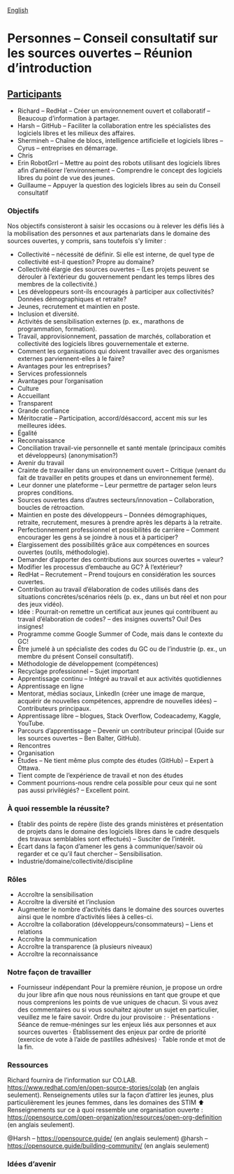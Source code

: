 [English](https://github.com/canada-ca/OS-Advisory_Conseil-SO/blob/master/en/Working_Group_People/2018-05-14.md#people---open-source-advisory-board---introductory-meeting)

# Personnes – Conseil consultatif sur les sources ouvertes – Réunion d’introduction
## [Participants](People.md)
* Richard – RedHat – Créer un environnement ouvert et collaboratif – Beaucoup d’information à partager.
* Harsh – GitHub – Faciliter la collaboration entre les spécialistes des logiciels libres et les milieux des affaires.
* Shermineh – Chaîne de blocs, intelligence artificielle et logiciels libres – Cyrus – entreprises en démarrage.
* Chris
* Erin RobotGrrl – Mettre au point des robots utilisant des logiciels libres afin d’améliorer l’environnement – Comprendre le concept des logiciels libres du point de vue des jeunes.
* Guillaume – Appuyer la question des logiciels libres au sein du Conseil consultatif

### Objectifs

Nos objectifs consisteront à saisir les occasions ou à relever les défis liés à la mobilisation des personnes et aux partenariats dans le domaine des sources ouvertes, y compris, sans toutefois s’y limiter :
* Collectivité – nécessité de définir. Si elle est interne, de quel type de collectivité est-il question? Propre au domaine?
* Collectivité élargie des sources ouvertes – (Les projets peuvent se dérouler à l’extérieur du gouvernement pendant les temps libres des membres de la collectivité.)
* Les développeurs sont-ils encouragés à participer aux collectivités? Données démographiques et retraite?
* Jeunes, recrutement et maintien en poste.
* Inclusion et diversité.
* Activités de sensibilisation externes (p. ex., marathons de programmation, formation).
* Travail, approvisionnement, passation de marchés, collaboration et collectivité des logiciels libres gouvernementale et externe.
* Comment les organisations qui doivent travailler avec des organismes externes parviennent-elles à le faire?
* Avantages pour les entreprises?
* Services professionnels
* Avantages pour l’organisation
* Culture
* Accueillant
* Transparent
* Grande confiance
* Méritocratie – Participation, accord/désaccord, accent mis sur les meilleures idées.
* Égalité
* Reconnaissance
* Conciliation travail-vie personnelle et santé mentale (principaux comités et développeurs) (anonymisation?)
* Avenir du travail
* Crainte de travailler dans un environnement ouvert – Critique (venant du fait de travailler en petits groupes et dans un environnement fermé).
* Leur donner une plateforme – Leur permettre de partager selon leurs propres conditions.
* Sources ouvertes dans d’autres secteurs/innovation – Collaboration, boucles de rétroaction.
* Maintien en poste des développeurs – Données démographiques, retraite, recrutement, mesures à prendre après les départs à la retraite.
* Perfectionnement professionnel et possibilités de carrière – Comment encourager les gens à se joindre à nous et à participer?
* Élargissement des possibilités grâce aux compétences en sources ouvertes (outils, méthodologie).
* Demander d’apporter des contributions aux sources ouvertes = valeur?
* Modifier les processus d’embauche au GC? À l’extérieur?
* RedHat – Recrutement – Prend toujours en considération les sources ouvertes.
* Contribution au travail d’élaboration de codes utilisés dans des situations concrètes/scénarios réels (p. ex., dans un but réel et non pour des jeux vidéo).
* Idée : Pourrait-on remettre un certificat aux jeunes qui contribuent au travail d’élaboration de codes? – des insignes ouverts? Oui! Des insignes! 
* Programme comme Google Summer of Code, mais dans le contexte du GC!
* Être jumelé à un spécialiste des codes du GC ou de l’industrie (p. ex., un membre du présent Conseil consultatif).
* Méthodologie de développement (compétences)
* Recyclage professionnel – Sujet important
* Apprentissage continu – Intégré au travail et aux activités quotidiennes
* Apprentissage en ligne
* Mentorat, médias sociaux, LinkedIn (créer une image de marque, acquérir de nouvelles compétences, apprendre de nouvelles idées) – Contributeurs principaux.
* Apprentissage libre – blogues, Stack Overflow, Codeacademy, Kaggle, YouTube.
* Parcours d’apprentissage – Devenir un contributeur principal (Guide sur les sources ouvertes – Ben Balter, GitHub).
* Rencontres
* Organisation
* Études – Ne tient même plus compte des études (GitHub) – Expert à Ottawa.
* Tient compte de l’expérience de travail et non des études
* Comment pourrions-nous rendre cela possible pour ceux qui ne sont pas aussi privilégiés? – Excellent point.

### À quoi ressemble la réussite?
* Établir des points de repère (liste des grands ministères et présentation de projets dans le domaine des logiciels libres dans le cadre desquels des travaux semblables sont effectués) – Susciter de l’intérêt.
* Écart dans la façon d’amener les gens à communiquer/savoir où regarder et ce qu’il faut chercher – Sensibilisation.
* Industrie/domaine/collectivité/discipline

### Rôles
* Accroître la sensibilisation
* Accroître la diversité et l’inclusion
* Augmenter le nombre d’activités dans le domaine des sources ouvertes ainsi que le nombre d’activités liées à celles-ci.
* Accroître la collaboration (développeurs/consommateurs) – Liens et relations
* Accroître la communication
* Accroître la transparence (à plusieurs niveaux)
* Accroître la reconnaissance

### Notre façon de travailler
* Fournisseur indépendant
Pour la première réunion, je propose un ordre du jour libre afin que nous nous réunissions en tant que groupe et que nous comprenions les points de vue uniques de chacun. Si vous avez des commentaires ou si vous souhaitez ajouter un sujet en particulier, veuillez me le faire savoir. Ordre du jour provisoire : · Présentations · Séance de remue-méninges sur les enjeux liés aux personnes et aux sources ouvertes · Établissement des enjeux par ordre de priorité (exercice de vote à l’aide de pastilles adhésives) · Table ronde et mot de la fin.

### Ressources 

Richard fournira de l’information sur CO.LAB. https://www.redhat.com/en/open-source-stories/colab (en anglais seulement). Renseignements utiles sur la façon d’attirer les jeunes, plus particulièrement les jeunes femmes, dans les domaines des STIM ⬆️ Renseignements sur ce à quoi ressemble une organisation ouverte : https://opensource.com/open-organization/resources/open-org-definition (en anglais seulement).

@Harsh – https://opensource.guide/ (en anglais seulement) @harsh – https://opensource.guide/building-community/ (en anglais seulement)

### Idées d’avenir




